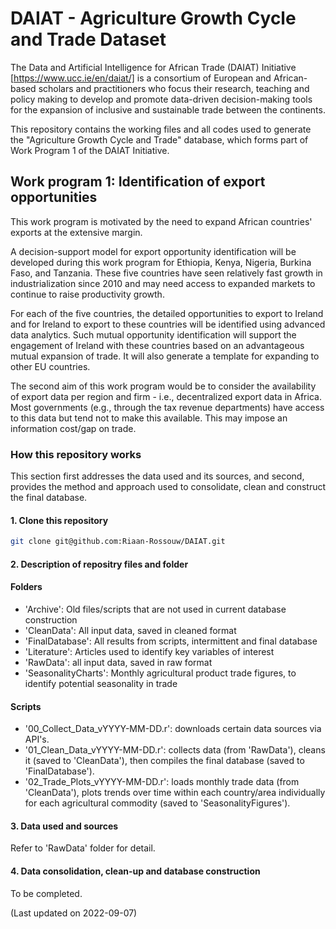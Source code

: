 # DAIAT - Agriculture Growth Cycle and Trade Dataset
The Data and Artificial Intelligence for African Trade (DAIAT) Initiative [https://www.ucc.ie/en/daiat/] is a consortium of European and African-based scholars and practitioners who focus their research, teaching and policy making to develop and promote data-driven decision-making tools for the expansion of inclusive and sustainable trade between the continents.

This repository contains the working files and all codes used to generate the "Agriculture Growth Cycle and Trade" database, which forms part of Work Program 1 of the DAIAT Initiative.

## Work program 1: Identification of export opportunities
This work program is motivated by the need to expand African countries' exports at the extensive margin.

A decision-support model for export opportunity identification will be developed during this work program for Ethiopia, Kenya, Nigeria, Burkina Faso,  and Tanzania. These five countries have seen relatively fast growth in industrialization since 2010 and may need access to expanded markets to continue to raise productivity growth. 

For each of the five countries, the detailed opportunities to export to Ireland and for Ireland to export to these countries will be identified using advanced data analytics. Such mutual opportunity identification will support the engagement of Ireland with these countries based on an advantageous mutual expansion of trade. It will also generate a template for expanding to other EU countries.

The second aim of this work program would be to consider the availability of export data per region and firm - i.e., decentralized export data in Africa. Most governments (e.g., through the tax revenue departments) have access to this data but tend not to make this available. This may impose an information cost/gap on trade.

### How this repository works
This section first addresses the data used and its sources, and second, provides the method and approach used to consolidate, clean and construct the final database.

#### 1. Clone this repository

```bash
git clone git@github.com:Riaan-Rossouw/DAIAT.git
```

#### 2. Description of repositry files and folder

#### Folders
* 'Archive': Old files/scripts that are not used in current database construction
* 'CleanData': All input data, saved in cleaned format
* 'FinalDatabase': All results from scripts, intermittent and final database
* 'Literature': Articles used to identify key variables of interest
* 'RawData': all input data, saved in raw format
* 'SeasonalityCharts': Monthly agricultural product trade figures, to identify potential seasonality in trade

#### Scripts
* '00_Collect_Data_vYYYY-MM-DD.r': downloads certain data sources via API's.
* '01_Clean_Data_vYYYY-MM-DD.r': collects data (from 'RawData'), cleans it (saved to 'CleanData'), then compiles the final database (saved to 'FinalDatabase').
* '02_Trade_Plots_vYYYY-MM-DD.r': loads monthly trade data (from 'CleanData'), plots trends over time within each country/area individually for each agricultural commodity (saved to 'SeasonalityFigures').

#### 3. Data used and sources
Refer to 'RawData' folder for detail.

#### 4. Data consolidation, clean-up and database construction 
To be completed.

(Last updated on 2022-09-07)
